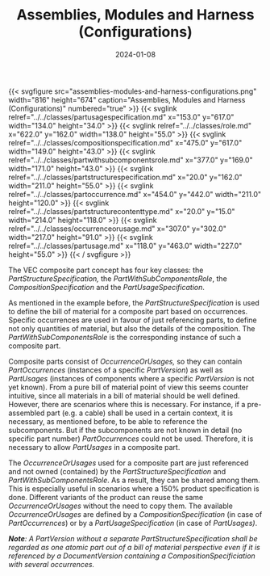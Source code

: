 ﻿---
title: Assemblies, Modules and Harness (Configurations)
toc: false
type: specs
layout: diagram
date: "2024-01-08"
draft: false
specification: VEC
version: 2.1.0
documentType: "Recommendation"
elementType: Diagram
classes:
  - PartUsageSpecification
  - Role
  - CompositionSpecification
  - PartWithSubComponentsRole
  - PartStructureSpecification
  - PartOccurrence
  - PartStructureContentType
  - OccurrenceOrUsage
  - PartUsage
menu:
  VEC-2.1.0:    
    parent: composite-part-descriptions
    identifier: composite-part-descriptions/assemblies-modules-and-harness-configurations
    weight: 1008002 

# Prev/next pager order (if `docs_section_pager` enabled in `params.toml`)
weight: 1008002
---
{{< svgfigure src="assemblies-modules-and-harness-configurations.png" width="816" height="674" caption="Assemblies, Modules and Harness (Configurations)" numbered="true" >}}
  {{< svglink relref="../../classes/partusagespecification.md" x="153.0" y="617.0" width="134.0" height="34.0" >}}
  {{< svglink relref="../../classes/role.md" x="622.0" y="162.0" width="138.0" height="55.0" >}}
  {{< svglink relref="../../classes/compositionspecification.md" x="475.0" y="617.0" width="149.0" height="43.0" >}}
  {{< svglink relref="../../classes/partwithsubcomponentsrole.md" x="377.0" y="169.0" width="171.0" height="43.0" >}}
  {{< svglink relref="../../classes/partstructurespecification.md" x="20.0" y="162.0" width="211.0" height="55.0" >}}
  {{< svglink relref="../../classes/partoccurrence.md" x="454.0" y="442.0" width="211.0" height="120.0" >}}
  {{< svglink relref="../../classes/partstructurecontenttype.md" x="20.0" y="15.0" width="214.0" height="118.0" >}}
  {{< svglink relref="../../classes/occurrenceorusage.md" x="307.0" y="302.0" width="217.0" height="91.0" >}}
  {{< svglink relref="../../classes/partusage.md" x="118.0" y="463.0" width="227.0" height="55.0" >}}
{{< / svgfigure >}}
<p> The VEC composite part concept has four key classes: the <i>PartStructureSpecification, </i>the <i>PartWithSubComponentsRole</i>, the <i>CompositionSpecification </i>and the <i>PartUsageSpecification</i>.      </p>      <p> As mentioned in the example before, the <i>PartStructureSpecification </i>is used to define the bill of material for a composite part based on occurrences. Specific occurrences are used in favour of just referencing parts, to define not only quantities of material, but also the details of the composition. The <i>PartWithSubComponentsRole </i>is the corresponding instance of such a composite part.      </p>      <p> Composite parts consist of <i>OccurrenceOrUsages, </i>so they can contain <i>PartOccurrences</i> (instances of a specific <i>PartVersion</i>)<i> </i>as well as<i> PartUsages</i> (instances of components where a specific <i>PartVersion</i> is not yet known). From a pure bill of material point of view this seems counter intuitive, since all materials in a bill of material should be well defined. However, there are scenarios where this is necessary. For instance, if a pre-assembled part (e.g. a cable) shall be used in a certain context, it is necessary, as mentioned before, to be able to reference the subcomponents. But if the subcomponents are not known in detail (no specific part number) <i>PartOccurrences </i>could not be used. Therefore, it is necessary to allow <i>PartUsages</i> in a composite part.      </p>      <p> The <i>OccurrenceOrUsages</i> used for a composite part are just referenced and not owned (contained) by the <i>PartStructureSpecification </i>and <i>PartWithSubComponentsRole</i>. As a result, they can be shared among them. This is especially useful in scenarios where a 150% product specification is done. Different variants of the product can reuse the same <i>OccurrenceOrUsages</i> without the need to copy them. The available <i>OccurrenceOrUsages</i> are defined by a <i>CompositionSpecification </i>(in case of <i>PartOccurrences</i>) or by a <i>PartUsageSpecification </i>(in case of <i>PartUsages)</i>.      </p>      <p> <i><b>Note</b>: A PartVersion without a separate PartStructureSpecification shall be regarded as one atomic part out of a bill of material perspective even if it is referenced by a DocumentVersion containing a CompositionSpecificiation with several occurrences.</i>      </p>      <p> &#160;      </p>